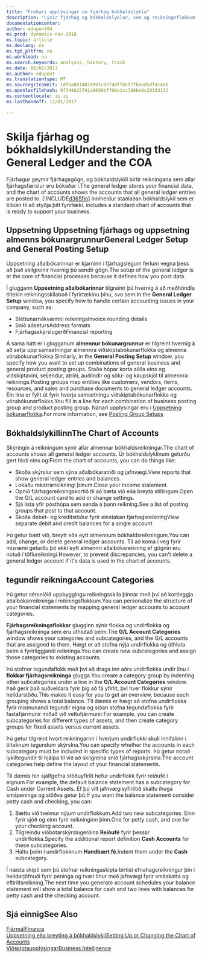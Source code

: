 ```yaml
---
title: "Frekari upplýsingar um fjárhag bókhaldslykla"
description: "Lýsir fjárhag og bókhaldslyklar, sem og reikningsflokkum."
documentationcenter: 
author: edupont04
ms.prod: dynamics-nav-2018
ms.topic: article
ms.devlang: na
ms.tgt_pltfrm: na
ms.workload: na
ms.search.keywords: analysis, history, track
ms.date: 06/02/2017
ms.author: edupont
ms.translationtype: HT
ms.sourcegitcommit: 1dfba8b14019991c95f40ffd5f7fbaed5df414eb
ms.openlocfilehash: 0f344625f41a8690bff06e1cc786be0c293d3132
ms.contentlocale: is-is
ms.lasthandoff: 12/01/2017

---
```

# <a name="understanding-the-general-ledger-and-the-coa"></a><span data-ttu-id="3506d-103">Skilja fjárhag og bókhaldslykil</span><span class="sxs-lookup"><span data-stu-id="3506d-103">Understanding the General Ledger and the COA</span></span>
<span data-ttu-id="3506d-104">Fjárhagur geymir fjárhagsgögn,  og bókhaldslykill birtir reikningana sem allar fjárhagsfærslur eru bókaðar í.</span><span class="sxs-lookup"><span data-stu-id="3506d-104">The general ledger stores your financial data, and the chart of accounts shows the accounts that all general ledger entries are posted to.</span></span> [!INCLUDE[d365fin](includes/d365fin_md.md)]<span data-ttu-id="3506d-105"> inniheldur staðlaðan bókhaldslykil sem er tilbúin til að styðja þitt fyrirtæki.</span><span class="sxs-lookup"><span data-stu-id="3506d-105"> includes a standard chart of accounts that is ready to support your business.</span></span>

## <a name="general-ledger-setup-and-general-posting-setup"></a><span data-ttu-id="3506d-106">Uppsetning Uppsetning fjárhags og uppsetning almenns bókunargrunnur</span><span class="sxs-lookup"><span data-stu-id="3506d-106">General Ledger Setup and General Posting Setup</span></span>
<span data-ttu-id="3506d-107">Uppsetning aðalbókarinnar er kjarninn í fjárhagslegum ferlum vegna þess að það skilgreinir hvernig þú sendir gögn.</span><span class="sxs-lookup"><span data-stu-id="3506d-107">The setup of the general ledger is at the core of financial processes because it defines how you post data.</span></span>  

<span data-ttu-id="3506d-108">Í gluggann **Uppsetning aðalbókarinnar** tilgreinir þú hvernig á að meðhöndla tiltekin reikningsskilaboð í fyrirtækinu þínu, svo sem:</span><span class="sxs-lookup"><span data-stu-id="3506d-108">In the **General Ledger Setup** window, you specify how to handle certain accounting issues in your company, such as:</span></span>  

* <span data-ttu-id="3506d-109">Sléttunarnákvæmni reikninga</span><span class="sxs-lookup"><span data-stu-id="3506d-109">Invoice rounding details</span></span>  
* <span data-ttu-id="3506d-110">Snið aðseturs</span><span class="sxs-lookup"><span data-stu-id="3506d-110">Address formats</span></span>  
* <span data-ttu-id="3506d-111">Fjárhagsskýrslugerð</span><span class="sxs-lookup"><span data-stu-id="3506d-111">Financial reporting</span></span>  

<span data-ttu-id="3506d-112">Á sama hátt er í glugganum **almennur bókunargrunnur** er tilgreint hvernig á að setja upp samsetningar almennra viðskiptabókunarflokka og almenna vörubókunarflokka.</span><span class="sxs-lookup"><span data-stu-id="3506d-112">Similarly, in the **General Posting Setup** window, you specify how you want to set up combinations of general business and general product posting groups.</span></span> <span data-ttu-id="3506d-113">Staða hópar korta aðila eins og viðskiptavini, seljendur, atriði, auðlindir og sölu- og kaupskjöl til almennra reikninga.</span><span class="sxs-lookup"><span data-stu-id="3506d-113">Posting groups map entities like customers, vendors, items, resources, and sales and purchase documents to general ledger accounts.</span></span> <span data-ttu-id="3506d-114">Ein lína er fyllt út fyrir hverja samsetningu viðskiptabókunarflokks og vörubókunarflokks.</span><span class="sxs-lookup"><span data-stu-id="3506d-114">You fill in a line for each combination of business posting group and product posting group.</span></span> <span data-ttu-id="3506d-115">Nánari upplýsingar eru í [Uppsetning bókunarflokka](finance-posting-groups.md).</span><span class="sxs-lookup"><span data-stu-id="3506d-115">For more information, see [Posting Group Setups](finance-posting-groups.md)</span></span>  

## <a name="the-chart-of-accounts"></a><span data-ttu-id="3506d-116">Bókhaldslykillinn</span><span class="sxs-lookup"><span data-stu-id="3506d-116">The Chart of Accounts</span></span>
<span data-ttu-id="3506d-117">Skýringin á reikningum sýnir allar almennar bókhaldsreikningar.</span><span class="sxs-lookup"><span data-stu-id="3506d-117">The chart of accounts shows all general ledger accounts.</span></span> <span data-ttu-id="3506d-118">Úr bókhaldslyklinum geturðu gert hluti eins og:</span><span class="sxs-lookup"><span data-stu-id="3506d-118">From the chart of accounts, you can do things like:</span></span>  

* <span data-ttu-id="3506d-119">Skoða skýrslur sem sýna aðalbókaratriði og jafnvægi.</span><span class="sxs-lookup"><span data-stu-id="3506d-119">View reports that show general ledger entries and balances.</span></span>  
* <span data-ttu-id="3506d-120">Lokaðu rekstrarreikningi þínum.</span><span class="sxs-lookup"><span data-stu-id="3506d-120">Close your income statement.</span></span>  
* <span data-ttu-id="3506d-121">Opnið fjárhagsreikningskortið til að bæta við eða breyta stillingum.</span><span class="sxs-lookup"><span data-stu-id="3506d-121">Open the G/L account card to add or change settings.</span></span>  
* <span data-ttu-id="3506d-122">Sjá lista yfir pósthópa sem senda á þann reikning.</span><span class="sxs-lookup"><span data-stu-id="3506d-122">See a list of posting groups that post to that account.</span></span>
* <span data-ttu-id="3506d-123">Skoða debet- og kreditstöður fyrir einstakan fjárhagsreikning</span><span class="sxs-lookup"><span data-stu-id="3506d-123">View separate debit and credit balances for a single account</span></span>  

<span data-ttu-id="3506d-124">Þú getur bætt við, breytt eða eytt almennum bókhaldsreikningum.</span><span class="sxs-lookup"><span data-stu-id="3506d-124">You can add, change, or delete general ledger accounts.</span></span> <span data-ttu-id="3506d-125">Til að koma í veg fyrir misræmi geturðu þó ekki eytt almennri aðalbókareikning ef gögnin eru notuð í töflureikningi.</span><span class="sxs-lookup"><span data-stu-id="3506d-125">However, to prevent discrepancies, you can't delete a general ledger account if it's data is used in the chart of accounts.</span></span>  

## <a name="account-categories"></a><span data-ttu-id="3506d-126">tegundir reikninga</span><span class="sxs-lookup"><span data-stu-id="3506d-126">Account Categories</span></span>
<span data-ttu-id="3506d-127">Þú getur sérsniðið uppbyggingu reikningsskila þinnar með því að kortleggja aðalbókarreikninga í reikningsflokkum.</span><span class="sxs-lookup"><span data-stu-id="3506d-127">You can personalize the structure of your financial statements by mapping general ledger accounts to account categories.</span></span>  

<span data-ttu-id="3506d-128">**Fjárhagsreikningsflokkar** glugginn sýnir flokka og undirflokka og fjárhagsreikninga sem eru úthlutað þeim.</span><span class="sxs-lookup"><span data-stu-id="3506d-128">The **G/L Account Categories** window shows your categories and subcategories, and the G/L accounts that are assigned to them.</span></span> <span data-ttu-id="3506d-129">Hægt er að stofna nýja undirflokka og úthluta þeim á fyrirliggjandi reikninga.</span><span class="sxs-lookup"><span data-stu-id="3506d-129">You can create new subcategories and assign those categories to existing accounts.</span></span>  

<span data-ttu-id="3506d-130">Þú stofnar tegundaflokk með því að draga inn aðra undirflokka undir línu í **flokkar fjárhagsreikninga** glugga.</span><span class="sxs-lookup"><span data-stu-id="3506d-130">You create a category group by indenting other subcategories under a line in the **G/L Account Categories** window.</span></span> <span data-ttu-id="3506d-131">Það gerir það auðveldara fyrir þig að fá yfirlit, því hver flokkur sýnir heildarstöðu.</span><span class="sxs-lookup"><span data-stu-id="3506d-131">This makes it easy for you to get an overview, because each grouping shows a total balance.</span></span> <span data-ttu-id="3506d-132">Til dæmis er hægt að stofna undirflokka fyrir mismunandi tegundir eigna og síðan stofna tegundaflokka fyrir fastafjármunir miðað við veltufjármunir.</span><span class="sxs-lookup"><span data-stu-id="3506d-132">For example, you can create subcategories for different types of assets, and then create category groups for fixed assets versus current assets.</span></span>  

<span data-ttu-id="3506d-133">Þú getur tilgreint hvort reikningarnir í hverjum undirflokki skuli innifalinn í tilteknum tegundum skýrslna.</span><span class="sxs-lookup"><span data-stu-id="3506d-133">You can specify whether the accounts in each subcategory must be included in specific types of reports.</span></span> <span data-ttu-id="3506d-134">Þú getur notað lykiltegundir til hjálpa til við að skilgreina snið fjárhagsskýrslna.</span><span class="sxs-lookup"><span data-stu-id="3506d-134">The account categories help define the layout of your financial statements.</span></span>  

<span data-ttu-id="3506d-135">Til dæmis hin sjálfgefna stöðuyfirlit hefur undirflokk fyrir reiðufé í eignum.</span><span class="sxs-lookup"><span data-stu-id="3506d-135">For example, the default balance statement has a subcategory for Cash under Current Assets.</span></span> <span data-ttu-id="3506d-136">Ef þú vilt jafnvægisyfirlitið skaltu íhuga smápeninga og stöðva getur þú:</span><span class="sxs-lookup"><span data-stu-id="3506d-136">If you want the balance statement consider petty cash and checking, you can:</span></span>  

1. <span data-ttu-id="3506d-137">Bættu við tveimur nýjum undirflokkum.</span><span class="sxs-lookup"><span data-stu-id="3506d-137">Add two new subcategories.</span></span> <span data-ttu-id="3506d-138">Einn fyrir sjóð og einn fyrir reikninginn þinn.</span><span class="sxs-lookup"><span data-stu-id="3506d-138">One for petty cash, and one for your checking account.</span></span>  
2. <span data-ttu-id="3506d-139">Tilgreindu viðbótarskýrslugerðina **Reiðufé** fyrir þessar undirflokka.</span><span class="sxs-lookup"><span data-stu-id="3506d-139">Specify the additional report definition **Cash Accounts** for these subcategories.</span></span>  
3. <span data-ttu-id="3506d-140">Haltu þeim í undirflokknum **Handbært fé**.</span><span class="sxs-lookup"><span data-stu-id="3506d-140">Indent them under the **Cash** subcategory.</span></span>  

<span data-ttu-id="3506d-141">Í næsta skipti sem þú stofnar reikningaskipta birtist efnahagsreikningur þín í heildarjöfnuði fyrir peninga og tvær línur með jafnvægi fyrir smáskatta og eftirlitsreikning.</span><span class="sxs-lookup"><span data-stu-id="3506d-141">The next time you generate account schedules your balance statement will show a total balance for cash and two lines with balances for petty cash and the checking account.</span></span>  

## <a name="see-also"></a><span data-ttu-id="3506d-142">Sjá einnig</span><span class="sxs-lookup"><span data-stu-id="3506d-142">See Also</span></span>
[<span data-ttu-id="3506d-143">Fjármál</span><span class="sxs-lookup"><span data-stu-id="3506d-143">Finance</span></span>](finance.md)  
[<span data-ttu-id="3506d-144">Uppsetning eða breyting á bókhaldslykli</span><span class="sxs-lookup"><span data-stu-id="3506d-144">Setting Up or Changing the Chart of Accounts</span></span>](finance-setup-chart-accounts.md)  
[<span data-ttu-id="3506d-145">Viðskiptaupplýsingar</span><span class="sxs-lookup"><span data-stu-id="3506d-145">Business Intelligence</span></span>](bi.md)  

